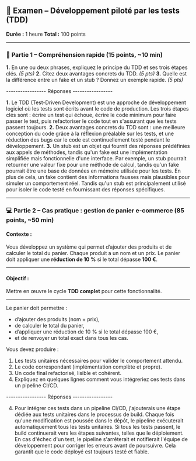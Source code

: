 ## 🧩 **Examen – Développement piloté par les tests (TDD)**

**Durée :** 1 heure
**Total :** 100 points

---

### 🧠 **Partie 1 – Compréhension rapide (15 points, ~10 min)**

**1.** En une ou deux phrases, expliquez le principe du TDD et ses trois étapes clés. *(5 pts)*
**2.** Citez deux avantages concrets du TDD. *(5 pts)*
**3.** Quelle est la différence entre un fake et un stub ? Donnez un exemple rapide. *(5 pts)*

----------------- Réponses -----------------

**1.** Le TDD (Test-Driven Development) est une approche de développement logiciel où les tests sont écrits avant le code de production. Les trois étapes clés sont : écrire un test qui échoue, écrire le code minimum pour faire passer le test, puis refactoriser le code tout en s'assurant que les tests passent toujours.
**2.** Deux avantages concrets du TDD sont : une meilleure conception du code grâce à la réflexion préalable sur les tests, et une réduction des bugs car le code est continuellement testé pendant le développement.
**3.** Un stub est un objet qui fournit des réponses prédéfinies aux appels de méthodes, tandis qu'un fake est une implémentation simplifiée mais fonctionnelle d'une interface. Par exemple, un stub pourrait retourner une valeur fixe pour une méthode de calcul, tandis qu'un fake pourrait être une base de données en mémoire utilisée pour les tests. En plus de cela, un fake contient des informations fausses mais plausibles pour simuler un comportement réel. Tandis qu'un stub est principalement utilisé pour isoler le code testé en fournissant des réponses spécifiques.

---

### 💻 **Partie 2 – Cas pratique : gestion de panier e-commerce (85 points, ~50 min)**

#### **Contexte :**

Vous développez un système qui permet d’ajouter des produits et de calculer le total du panier.
Chaque produit a un nom et un prix. Le panier doit appliquer une **réduction de 10 %** si le total dépasse **100 €**.

---

#### **Objectif :**

Mettre en œuvre le cycle **TDD complet** pour cette fonctionnalité.

---


Le panier doit permettre :

- d’ajouter des produits (nom + prix),
- de calculer le total du panier,
- d’appliquer une réduction de 10 % si le total dépasse 100 €,
- et de renvoyer un total exact dans tous les cas.

Vous devez produire :

1. Les tests unitaires nécessaires pour valider le comportement attendu.
2. Le code correspondant (implémentation complète et propre).
3. Un code final refactorisé, lisible et cohérent.
4. Expliquez en quelques lignes comment vous intégreriez ces tests dans un pipeline CI/CD.

----------------- Réponses -----------------

4. Pour intégrer ces tests dans un pipeline CI/CD, j'ajouterais une étape dédiée aux tests unitaires dans le processus de build. Chaque fois qu'une modification est poussée dans le dépôt, le pipeline exécuterait automatiquement tous les tests unitaires. Si tous les tests passent, le build continuerait vers les étapes suivantes, telles que le déploiement. En cas d'échec d'un test, le pipeline s'arrêterait et notifierait l'équipe de développement pour corriger les erreurs avant de poursuivre. Cela garantit que le code déployé est toujours testé et fiable.